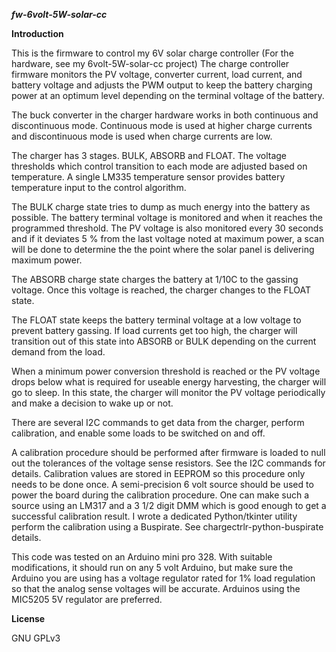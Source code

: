 ***fw-6volt-5W-solar-cc***

**Introduction**

This is the firmware to control my 6V solar charge controller
(For the hardware, see my 6volt-5W-solar-cc project)
The charge controller firmware monitors the PV voltage, converter
current, load current, and battery voltage and adjusts the PWM 
output to keep the battery charging power at an optimum level
depending on the terminal voltage of the battery.

The buck converter in the charger hardware works in both continuous
and discontinuous mode. Continuous mode is used at higher charge
currents and discontinuous mode is used when charge currents are low.

The charger has 3 stages. BULK, ABSORB and FLOAT. The voltage 
thresholds which control transition to each mode are adjusted based
on temperature. A single LM335 temperature sensor provides battery
temperature input to the control algorithm.
 
The BULK charge state tries to dump as much energy into the battery 
as possible. The battery terminal voltage is monitored and when it 
reaches the programmed threshold. The PV voltage is also monitored 
every 30 seconds and if it deviates 5 % from the last voltage noted
at maximum power, a scan will be done to determine the the point where
the solar panel is delivering maximum power. 

The ABSORB charge state charges the battery at 1/10C to the gassing
voltage. Once this voltage is reached, the charger changes to the FLOAT
state. 
 
The FLOAT state keeps the battery terminal voltage at a low voltage
to prevent battery gassing. If load currents get too high, the charger
will transition out of this state into ABSORB or BULK depending on the
current demand from the load.
 
When a minimum power conversion threshold is reached or the PV voltage
drops below what is required for useable energy harvesting, the 
charger will go to sleep. In this state, the charger will monitor the
PV voltage periodically and make a decision to wake up or not.

There are several I2C commands to get data from the charger, perform
calibration, and enable some loads to be switched on and off.

A calibration procedure should be performed after firmware is loaded
to null out the tolerances of the  voltage sense resistors. See the
I2C commands for details. Calibration values are stored in EEPROM
so this procedure only needs to be done once. A semi-precision 6 volt
source should be used to power the board during the calibration procedure.
One can make such a source using an LM317 and a 3 1/2 digit DMM which
is good enough to get a successful calibration result. I wrote
a dedicated Python/tkinter utility perform the calibration using a 
Buspirate. See chargectrlr-python-buspirate details.
 
This code was tested on an Arduino mini pro 328. With suitable
modifications, it should run on any 5 volt Arduino, but make sure
the Arduino you are using has a voltage regulator rated for 1% load
regulation so that the analog sense voltages will be accurate. Arduinos
using the MIC5205 5V regulator are preferred.

**License**

GNU GPLv3

